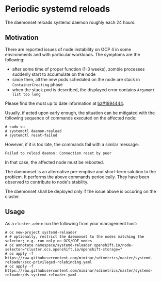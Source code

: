 # Periodic systemd reloads

The daemonset reloads systemd daemon roughly each 24 hours.

## Motivation

There are reported issues of node instability on OCP 4 in some environments and with particular workloads. The symptoms are the following:

- after some time of proper function (1-3 weeks), zombie processes suddenly start to accumulate on the node
- since then, all the new pods scheduled on the node are stuck in `ContainerCreating` phase
- when the stuck pod is described, the displayed error contains `Argument list too long`

Please find the most up to date information at [bz#1994444](https://bugzilla.redhat.com/show_bug.cgi?id=1994444).

Usually, if acted upon early enough, the situation can be mitigated with the following sequence of commands executed on the affected node:

    # sudo su
    # systemctl daemon-reaload
    # systemctl reset-failed

However, if it is too late, the commands fail with a similar message:

    Failed to reload daemon: Connection reset by peer

In that case, the affected node must be rebooted.

The daemonset is an alternative pre-emptive and short-term solution to the problem. It performs the above commands periodically. They have been observed to contribute to node's stability.

The daemonset shall be deployed only if the issue above is occuring on the cluster.

## Usage

As a `cluster-admin` run the following from your management host:

    # oc new-project systemd-reloader
    # # optionally, restrict the daemonset to the nodes matching the selector; e.g. run only on OCS/ODF nodes
    # oc annotate namespace/systemd-reloader openshift.io/node-selector="cluster.ocs.openshift.io/openshift-storage="
    # oc apply -f https://raw.githubusercontent.com/miminar/sdimetrics/master/systemd-reloader/scc-privileged-rolebinding.yaml
    # oc apply -f https://raw.githubusercontent.com/miminar/sdimetrics/master/systemd-reloader/ds-systemd-reloader.yaml
